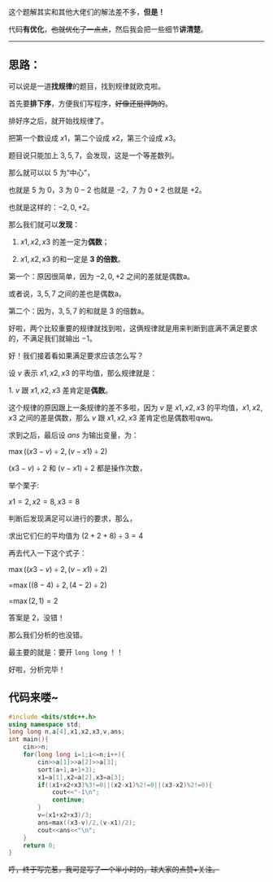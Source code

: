 这个题解其实和其他大佬们的解法差不多，**但是！**

代码**有优化**，~~也就优化了一点点~~，然后我会把一些细节**讲清楚**。

---
## 思路：

可以说是一道**找规律**的题目，找到规律就欧克啦。

首先要**排下序**，方便我们写程序，~~好像还挺押韵的~~。

排好序之后，就开始找规律了。

把第一个数设成 $x1$，第二个设成 $x2$，第三个设成  $x3$。

题目说只能加上 $3,5,7$，会发现，这是一个等差数列。

那么就可以以 $5$ 为“中心”，

也就是 $5$ 为 $0$，$3$ 为 $0-2$ 也就是 $-2$，$7$ 为 $0+2$ 也就是 $+2$。

也就是这样的：$-2,0,+2$。

那么我们就可以**发现**：

1. $x1,x2,x3$ 的差一定为**偶数**；

2. $x1,x2,x3$ 的和一定是 **$3$ 的倍数**。

第一个：原因很简单，因为 $-2,0,+2$ 之间的差就是偶数a。

或者说，$3,5,7$ 之间的差也是偶数a。

第二个：因为，$3,5,7$ 的和就是 $3$ 的倍数a。

好啦，两个比较重要的规律就找到啦，这俩规律就是用来判断到底满不满足要求的，不满足我们就输出 $-1$。

好！我们接着看如果满足要求应该怎么写？

设 $v$ 表示 $x1,x2,x3$ 的平均值，那么规律就是：

$1$. $v$ 跟 $x1,x2,x3$ 差肯定是**偶数**。

这个规律的原因跟上一条规律的差不多啦，因为 $v$ 是 $x1,x2,x3$ 的平均值，$x1,x2,x3$ 之间的差是偶数，那么 $v$ 跟 $x1,x2,x3$ 差肯定也是偶数啦qwq。

求到之后，最后设 $ans$ 为输出变量，为：

$\max((x3-v)\div 2,(v-x1)\div2)$

$(x3-v)\div2$ 和 $(v-x1)\div2$ 都是操作次数，

举个栗子:

$x1=2, x2=8, x3=8$

判断后发现满足可以进行的要求，那么，

求出它们仨的平均值为 $(2+2+8)\div3=4$

再去代入一下这个式子：

$\max((x3-v)\div2,(v-x1)\div2)$

=$\max((8-4)\div2,(4-2)\div2)$

=$\max(2,1) = 2$

答案是 $2$，没错！

那么我们分析的也没错。

最主要的就是：要开 `long long` ！！

好啦，分析完毕！

## 代码来喽~

```cpp
#include <bits/stdc++.h>
using namespace std;
long long n,a[4],x1,x2,x3,v,ans;
int main(){
	cin>>n;
	for(long long i=1;i<=n;i++){
		cin>>a[1]>>a[2]>>a[3];
		sort(a+1,a+1+3);
		x1=a[1],x2=a[2],x3=a[3];
		if((x1+x2+x3)%3!=0||(x2-x1)%2!=0||(x3-x2)%2!=0){
			cout<<"-1\n";
			continue;
		}
		v=(x1+x2+x3)/3;
		ans=max((x3-v)/2,(v-x1)/2);
		cout<<ans<<"\n";
	}
	return 0;
}

```

~~呼，终于写完惹，我可是写了一个半小时的，球大家的点赞+关注。~~